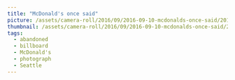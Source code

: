 ```yaml
---
title: "McDonald's once said"
picture: /assets/camera-roll/2016/09/2016-09-10-mcdonalds-once-said/20160910_185310165_iOS.jpg
thumbnail: /assets/camera-roll/2016/09/2016-09-10-mcdonalds-once-said/20160910_185310165_iOS.jpg
tags:
  - abandoned
  - billboard
  - McDonald's
  - photograph
  - Seattle
---
```

